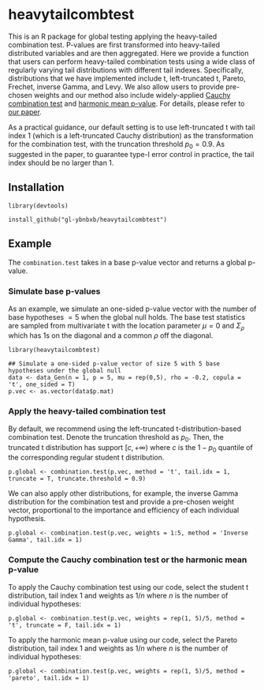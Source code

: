 # heavytailcombtest

This is an R package for global testing applying the heavy-tailed combination test. P-values are first transformed into heavy-tailed distributed variables and are then aggregated. Here we provide a function that users can perform heavy-tailed combination tests using a wide class of regularly varying tail distributions with different tail indexes. Specifically, distributions that we have implemented include t, left-truncated t, Pareto, Frechet, inverse Gamma, and Levy. We also allow users to provide pre-chosen weights and our method also include widely-applied [Cauchy combination test](https://www.tandfonline.com/doi/full/10.1080/01621459.2018.1554485) and [harmonic mean p-value](https://www.pnas.org/doi/abs/10.1073/pnas.1814092116). For details, please refer to [our paper](https://arxiv.org/abs/2310.20460). 

As a practical guidance, our default setting is to use left-truncated t with tail index 1 (which is a left-truncated Cauchy distribution) as the transformation for the combination test, with the truncation threshold $p_0 = 0.9$. As suggested in the paper, to guarantee type-I error control in practice, the tail index should be no larger than $1$.


## Installation
```{r}
library(devtools)

install_github("gl-ybnbxb/heavytailcombtest")
```

## Example

The `combination.test` takes in a base p-value vector and returns a global p-value. 

### Simulate base p-values
As an example, we simulate an one-sided p-value vector with the number of base hypotheses $= 5$ when the global null holds. The base test statistics are sampled from multivariate t with the location parameter $\mu=0$ and $\Sigma_\rho$ which has 1s on the diagonal and a common $\rho$ off the diagonal.
```
library(heavytailcombtest)

## Simulate a one-sided p-value vector of size 5 with 5 base hypotheses under the global null
data <- data_Gen(n = 1, p = 5, mu = rep(0,5), rho = -0.2, copula = 't', one_sided = T)
p.vec <- as.vector(data$p.mat)
```

### Apply the heavy-tailed combination test
By default, we recommend using the left-truncated t-distribution-based combination test. Denote the truncation threshold as $p_0$. Then, the truncated t distribution has support $[c, +\infty)$ where $c$ is the $1-p_0$ quantile of the corresponding regular student t distribution.
```
p.global <- combination.test(p.vec, method = 't', tail.idx = 1, truncate = T, truncate.threshold = 0.9)
```

We can also apply other distributions, for example, the inverse Gamma distribution for the combination test and provide a pre-chosen weight vector, proportional to the importance and efficiency of each individual hypothesis.
```
p.global <- combination.test(p.vec, weights = 1:5, method = 'Inverse Gamma', tail.idx = 1)
```

### Compute the Cauchy combination test or the harmonic mean p-value
To apply the Cauchy combination test using our code, select the student t distribution, tail index $1$ and weights as $1/n$ where $n$ is the number of individual hypotheses:
```
p.global <- combination.test(p.vec, weights = rep(1, 5)/5, method = 't', truncate = F, tail.idx = 1)
```

To apply the harmonic mean p-value using our code, select the Pareto distribution, tail index $1$ and weights as $1/n$ where $n$ is the number of individual hypotheses:
```
p.global <- combination.test(p.vec, weights = rep(1, 5)/5, method = 'pareto', tail.idx = 1)
```

